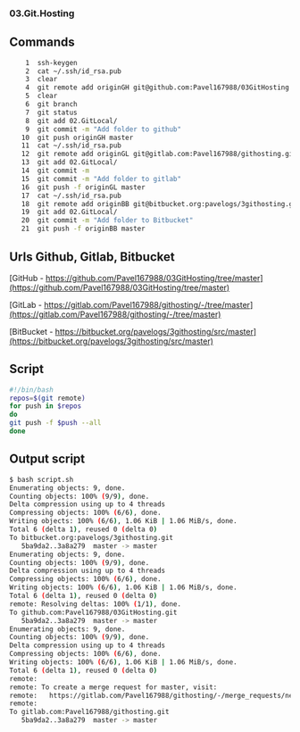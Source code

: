 ### 03.Git.Hosting

## Commands
```bash
    1  ssh-keygen
    2  cat ~/.ssh/id_rsa.pub 
    3  clear
    4  git remote add originGH git@github.com:Pavel167988/03GitHosting.git
    5  clear
    6  git branch
    7  git status
    8  git add 02.GitLocal/
    9  git commit -m "Add folder to github"
   10  git push originGH master
   11  cat ~/.ssh/id_rsa.pub 
   12  git remote add originGL git@gitlab.com:Pavel167988/githosting.git
   13  git add 02.GitLocal/
   14  git commit -m 
   15  git commit -m "Add folder to gitlab"
   16  git push -f originGL master
   17  cat ~/.ssh/id_rsa.pub 
   18  git remote add originBB git@bitbucket.org:pavelogs/3githosting.git
   19  git add 02.GitLocal/
   20  git commit -m "Add folder to Bitbucket"
   21  git push -f originBB master
  ```



## Urls Github, Gitlab, Bitbucket

[GitHub - https://github.com/Pavel167988/03GitHosting/tree/master](https://github.com/Pavel167988/03GitHosting/tree/master)

[GitLab - https://gitlab.com/Pavel167988/githosting/-/tree/master](https://gitlab.com/Pavel167988/githosting/-/tree/master)

[BitBucket - https://bitbucket.org/pavelogs/3githosting/src/master](https://bitbucket.org/pavelogs/3githosting/src/master)





## Script
```bash
#!/bin/bash
repos=$(git remote)
for push in $repos
do
git push -f $push --all
done
```



## Output script
```bash
$ bash script.sh
Enumerating objects: 9, done.
Counting objects: 100% (9/9), done.
Delta compression using up to 4 threads
Compressing objects: 100% (6/6), done.
Writing objects: 100% (6/6), 1.06 KiB | 1.06 MiB/s, done.
Total 6 (delta 1), reused 0 (delta 0)
To bitbucket.org:pavelogs/3githosting.git
   5ba9da2..3a8a279  master -> master
Enumerating objects: 9, done.
Counting objects: 100% (9/9), done.
Delta compression using up to 4 threads
Compressing objects: 100% (6/6), done.
Writing objects: 100% (6/6), 1.06 KiB | 1.06 MiB/s, done.
Total 6 (delta 1), reused 0 (delta 0)
remote: Resolving deltas: 100% (1/1), done.
To github.com:Pavel167988/03GitHosting.git
   5ba9da2..3a8a279  master -> master
Enumerating objects: 9, done.
Counting objects: 100% (9/9), done.
Delta compression using up to 4 threads
Compressing objects: 100% (6/6), done.
Writing objects: 100% (6/6), 1.06 KiB | 1.06 MiB/s, done.
Total 6 (delta 1), reused 0 (delta 0)
remote:
remote: To create a merge request for master, visit:
remote:   https://gitlab.com/Pavel167988/githosting/-/merge_requests/new?merge_request%5Bsource_branch%5D=master
remote:
To gitlab.com:Pavel167988/githosting.git
   5ba9da2..3a8a279  master -> master
```
















